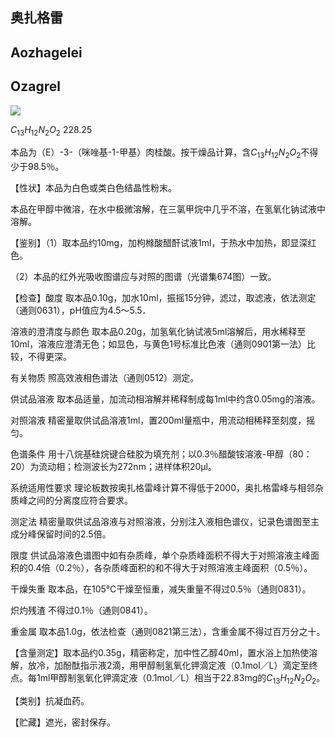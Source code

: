 ## 奥扎格雷

## Aozhagelei

## Ozagrel

<!-- O N N OH  -->
![](https://web-api.textin.com/ocr_image/external/06764aaa09b90878.jpg)

$C_{13}H_{12}N_{2}O_{2}$ 228.25

本品为（E）-3-（咪唑基-1-甲基）肉桂酸。按干燥品计算，含$C_{13}H_{12}N_{2}O_{2}$不得少于98.5％。

【性状】本品为白色或类白色结晶性粉末。

本品在甲醇中微溶，在水中极微溶解，在三氯甲烷中几乎不溶，在氢氧化钠试液中溶解。

【鉴别】（1）取本品约10mg，加枸橼酸醋酐试液1ml，于热水中加热，即显深红色。

（2）本品的红外光吸收图谱应与对照的图谱（光谱集674图）一致。

【检查】酸度 取本品0.10g，加水10ml，振摇15分钟，滤过，取滤液，依法测定（通则0631），pH值应为4.5～5.5．

溶液的澄清度与颜色 取本品0.20g，加氢氧化钠试液5ml溶解后，用水稀释至10ml，溶液应澄清无色；如显色，与黄色1号标准比色液（通则0901第一法）比较，不得更深。

有关物质 照高效液相色谱法（通则0512）测定。

供试品溶液 取本品适量，加流动相溶解并稀释制成每1ml中约含0.05mg的溶液。

对照溶液 精密量取供试品溶液1ml，置200ml量瓶中，用流动相稀释至刻度，摇匀。

色谱条件 用十八烷基硅烷键合硅胶为填充剂；以0.3％醋酸铵溶液-甲醇（80：20）为流动相；检测波长为272nm；进样体积20μl。

系统适用性要求 理论板数按奥扎格雷峰计算不得低于2000，奥扎格雷峰与相邻杂质峰之间的分离度应符合要求。

测定法 精密量取供试品溶液与对照溶液，分别注入液相色谱仪，记录色谱图至主成分峰保留时间的2.5倍。

限度 供试品溶液色谱图中如有杂质峰，单个杂质峰面积不得大于对照溶液主峰面积的0.4倍（0.2％），各杂质峰面积的和不得大于对照溶液主峰面积（0.5％）。

干燥失重 取本品，在105℃干燥至恒重，减失重量不得过0.5％（通则0831）。

炽灼残渣 不得过0.1％（通则0841）。

重金属 取本品1.0g，依法检查（通则0821第三法），含重金属不得过百万分之十。

【含量测定】取本品约0.35g，精密称定，加中性乙醇40ml，置水浴上加热使溶解，放冷，加酚酞指示液2滴，用甲醇制氢氧化钾滴定液（0.1mol／L）滴定至终点。每1ml甲醇制氢氧化钾滴定液（0.1mol／L）相当于22.83mg的$C_{13}H_{12}N_{2}O_{2}$。

【类别】抗凝血药。

【贮藏】遮光，密封保存。